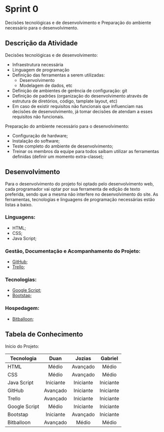 # Sprint 0
Decisões tecnológicas e de desenvolvimento e Preparação do ambiente necessário para o desenvolvimento.

## Descrição da Atividade

Decisões tecnológicas e de desenvolvimento:
* Infraestrutura necessária
* Linguagem de programação
* Definição das ferramentas a serem utilizadas:
    * Desenvolvimento
    * Modelagem de dados, etc
* Definição de ambientes de gerência de configuração: git
* Definição de padrões (organização do desenvolvimento através de estrutura de diretórios, código, tamplate layout, etc)
* Em caso de existir requisitos não funcionais que influenciam nas decisões de desenvolvimento, já tomar decisões de atendam a esses requisitos não funcionais.
   
Preparação do ambiente necessário para o desenvolvimento:
* Configuração de hardware;
* Instalação do software;
* Teste completo do ambiente de desenvolvimento;
* Treinar os membros da equipe para todos saibam utilizar as ferramentas definidas (definir um momento extra-classe);

## Desenvolvimento

Para o desenvolvimento do projeto foi optado pelo desenvolvimento web, cada programador vai optar por sua ferramenta de edição de texto preferida, sendo que a mesma não interfere no desenvolvimento do site.
As ferramentas, tecnologias e linguagens de programação necessárias estão listas a baixo.

### Linguagens:
* HTML;
* CSS;
* Java Script;

### Gestão, Documentação e Acompanhamento do Projeto:
* [GitHub](https://github.com/);
* [Trello](https://trello.com/);

### Tecnologias:
* [Google Script](https://developers.google.com/apps-script/guides/docs);
* [Bootstap](http://getbootstrap.com);

### Hospedagem:
* [Bitballoon](https://www.bitballoon.com);


## Tabela de Conhecimento

Início do Projeto:

Tecnologia | Duan | Jozias | Gabriel
--- | :---: | :---: | :---:
HTML | Médio | Avançado | Médio 
CSS | Médio | Avançado | Médio
Java Script | Iniciante | Iniciante | Iniciante
GitHub | Avançado | Iniciante | Iniciante
Trello | Avançado | Iniciante | Iniciante
Google Script | Médio | Iniciante | Iniciante
Bootstap | Iniciante | Avançado | Iniciante
Bitballoon | Avançado | Médio | Médio
